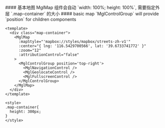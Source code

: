 <cn>
#### 基本地图
MglMap 组件会自动 `width: 100%; height: 100%`, 需要指定外层 `.map-container` 的大小
</cn>

<us>
#### basic map
`MglControlGroup` will provide `position` for children components
</us>

```tpl
<template>
  <div class="map-container">
    <MglMap
      :mapStyle="'mapbox://styles/mapbox/streets-zh-v1'"
      :center="{ lng: '116.5429700566', lat: '39.6733741772' }"
      :zoom="12"
      :attributionControl="false"
    >
      <MglControlGroup position='top-right'>
        <MglNavigationControl />
        <MglGeolocateControl />
        <MglFullscreenControl />
      </MglControlGroup>
    </MglMap>
  </div>
</template>

<style>
.map-container{
  height: 300px;
}
</style>
```
